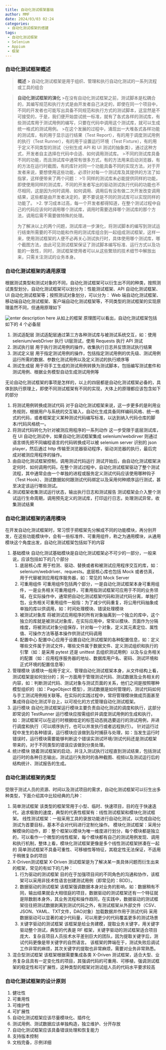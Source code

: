 ```yaml
---
title: 自动化测试框架基础
author: MMF
date: 2024/03/03 02:24
categories:
 - 自动化测试框架的搭建
tags:
 - 自动化测试框架
 - Selenium
 - Appium
 - 框架
---
```



### 自动化测试框架概述
> **概述**
	> 自动化测试框架是用于组织、管理和执行自动化测试的一系列流程或工具的组合

>**自动化测试框架的演化**
	>在没有自动化测试框架之前，测试脚本是松耦合的，其编写规范和执行方式是由开发者自己决定的，即使在同一个项目中，不同的开发者也可能写出具备不同规范和执行方式的测试脚本，这显然是不可接受的，于是，我们便开始尝试统一标准，就有了各式各样的测试库，有些测试库用于测试用例的编写，只要在代码中调用这个测试库，就可以生成统一格式的测试用例。
	>在这个发展的过程中，涌现出一大堆各式各样功能的测试库，有的用于显示运行结果（Test Report），有的用于调度测试用例的执行（Test Runner），有的用于设置运行环境（Test Fixture），有的用于定义不同类型的测试（分别生成 API 和 UI 测试的抽象类），通过这种方式，开发者自主选择在代码中合适、如何调用测试库。
	>不同的测试库具备不同的功能，而且测试库中通常有很多方式，有的方法用来启动浏览器，有的方法在运行时截图，有的库针对同一个功能具备不同的实现方法，对于开发者来说，要想使用这些功能，必须针对每一个测试库及其提供的方法了如指掌，这样便带来了两个问题：
	>1) 同样的测试库未必能提供同样的功能，即使使用同样的测试库，不同的开发者写出的驱动测试执行代码的功能也不尽相同，这是因为何时调用、如何调用、调用后有没有做二次开发改变调用结果，这些都是由开发者决定的，更不要说是不同的测试库可以实现同样的功能了。
	>2. 学习成本过高，每一个开发者都得知道，在整个测试过程中自己的代码应该何时调用哪个测试库，调用时需要选择哪个测试库的那个方法，调用后需不需要做特殊的处理。
> 
> 为了解决以上的两个问题，测试库进一步演化，将测试脚本的编写到测试运行结束所需要的不同功能和作用的测试库组合到一起组成测试框架，这样一来，使用测试框架的人便不必再关心测试执行时，具体使用哪个测试库，哪个截图方法，由此可见测试框架保证了测试脚本编写标准、运行方式以及功能的一致性，同时，测试框架使用者可以从这些繁琐的技术细节中解放出来，只需关注测试的业务本身。

### 自动化测试框架的通用原理
根据测试类型和测试对象的不同，自动化测试框架可以衍生出不同的种类，按照测试类型划分，自动化测试框架可以划分为：性能测试框架、API 自动化测试框架、UI 自动化测试框架等；按照测试对象划分，可以分为： Web 端自动化测试框架、移动端自动化测试框架、客户端自动化测试框架等，不同类型的测试框架的实现原理虽然不同，但通用原理如下

![enter description here](../../../public/img/courses_img/auto_framework/auto_framework_01_01_01.png)
从如上的框架
原理图可以看出，自动化测试框架包括如下的 4 个必备层
1. 测试适配层
   测试适配层通过第三方各种测试库与被测试系统交互，如：使用 selenium/webDriver 执行 UI层测试，使用 Requests 执行 API 测试
2. 测试执行层
	   用于执行测试用例的操作，收集执行日志并反馈测试执行结果
3. 测试定义层
	   用于指定测试用例的操作，包括指定测试用例的优先级、测试用例运行所需的数据、参数化测试用例以及定义测试的执行顺序等
4. 测试生成层
	   用于将手工生成的测试用例转换为测试脚本，包括编写测试套件和测试用例、根据业务模型自动生成测试用例等

无论自动化测试框架的事项是怎样的，以上的四层都是自动化测试框架必备的，具体到执行原理上，即使不同测试框架有不同的实现，大体上的原理都应该包含如下的部分
1. 将测试用例转换成测试代码
	   对于自动化测试框架来说，这一步更多的是利用业务规则，根据用户与系统的交互输入，自动化生成具备同样编码风格、统一格式的代码，或者框架定义某种测试代码编写标准，以达到纳入代码仓库的脚本/代码风格统一。
2. 将测试代码转化为针对被测应用程序的一系列动作
	   这一步受限于底层测试库，在 UI 自动化测试中，如果自动化测试框架集成 selenium/webdirver 则通过语言绑先把不同编程语言的代码转换成可以被 selenium server 识别的 json player，然后通过 http 传输至浏览器驱动程序，驱动浏览器的执行，最后完成对被测应用程序的操作。
3. 由自动化测试框架控制，调用测试代码运行
	   测试开始后，由自动化测试框架决定何时、如何调用代码，在整个测试过程中，自动化测试框架驱动了整个测试流程，其中通常会由一个单独的进程或服务定义测试代码应该使用哪种钩子（Test Hook）、测试数据如何跟测试代码绑定以及采用何种顺序运行测试，甚至决定该运行哪些测试。
4. 测试框架收集测试运行状态，输出执行日志和测试报告
	   测试框架会介入整个测试运行生命周期，调用预先定义的测试库，打印运行日志，处理测试异常，收集测试结果
	   
### 自动化测试框架的通用模块
在开发自动化测试框架时，常习惯于把框架先分解成不同的功能模块，再分别开发，在这些功能模块中，会有一些标准件、可重用组件，称之为通用模块，从通用模块这个角度出发，自动化测试框架包括如下的内容
1. 基础模块
   自动化测试基础模块是自动化测试框架必不可少的一部分，一般来说，应该包括如下的几个部分
   1) 底层核心库
	   用于检测、驱动、替换或者和被测试应用程序交互的库，如：selenium/webdriver、requests。底层核心库也包括 Mock 或者仿真，用于代替被测应用程序服务器，如：常见的 Mock Server
   2) 可重用组件
	   可重用组件包括两个部分，一是自动化测试框架本身可重用组件，一是业务相关可重用组件，可重用指测试框架可应用于不同的业务领域，在实际操作中，通常把自动化测试框架代码和测试代码分离，单独打包，业务相关可重用组件一般指：为了减少代码重复，将公用代码抽象成单独的库以供调用，如：时间处理模块、错误处理模块
   3) 被测试对象库
	  将被测试应用程序的所有对象抽离到一个独立的库中，这个独立的库就是被测试对象库，在实际应用中，常常以模块、页面作为分隔维度，将被测试对象分组保存，针对每一个对象，定义其元素定位、属性值、可操作方法等基本操作供测试代码调用
   4) 配置中心
      配置中心应用于设置自动化测试框架的各种配置信息，如：定义哪些文件属于测试文件，哪些文件属于数据文件、定义测试组织和执行的引擎（如：是采用 pytest 还是 unittest 去组织测试用例）以及与业务相关的配置（如：应用程序服务器的地址、数据库用户名、密码、测试环境和正式环境的配置信息等）
2. 管理模块
   该模块一般用于定义、管理自动化测试框架本身，从文件结构上看，测试框架是如何划分的；另一方面用于管理测试代码、测试数据及业务相关的内容，如：判断测试代码、测试对象与测试页面的关系，他们之间是按照哪种模型组织的（如：PageObject 模型），测试数据是如何管理的，测试代码如何与手工测试用例相关联等。在实际的实践过程中，常将管理模块做成页面甚至集成待自动化测试平台上，以可视化的方式管理自动化测试框架。
3. 运行模块
   自动化测试框架运行模块主要负责自动化测试的调度和执行，这部分即常说的 TestRunner
   运行模块应按需组织并调度测试用例的生成和执行，如：测试框架可以在运行时根据给定的标签动态挑选要运行的测试用例，并进行调度和执行（可以顺序执行，也可以并发执行或者远程执行）。
   针对运行过程中发生的各种错误，运行模块应该做到及时捕获与处理，如：当发生运行时错误时，运行模块需要能够判断这个错误实测试环境/测试代码还是测试框架带来的，对于不同类型的错误应该做到分类处理。
4. 统计模块
   随着测试框架的启动，并注入测试执行过程直到测试结束，包括测试运行时的各种日志输出，测试运行失败时的各种截图、视频以及测试运行后的结构统计、测试报告的生成。
   
 ### 自动化测试框架的类型
受限于测试人员的资源、时间以及测试项目的需求，自动化测试框架可以衍生出多种类型，下面介绍其中比较经典的几种：
1. 简单测试框架
	该类型的框架常用于小型、临时、快速项目，目的在于快速迭代，追求极致的速度，典型的代表性框架有：线性测试框架和模块化测试框架。
	线性测试框架：一般采用工具的录放功能进行自动化测试，以完成自动化测试为首要目标，基本不会对代码进行定制化操作。
	模块化测试框架：采用分解模块的动作，即：整个框架以模块为唯一维度进行划分，每个模块都是独立的，可以看作一个微型的线性框架，每个模块都有自己的测试用例发现、调用和执行机制，整体上看，模块化测试框架更像是多个线性测试框架拼凑在一起的
	简单测试框架不具备可重性、可移植性等特征，其稳定性无法保证，不适用于稍微复杂的项目
2. X-Driven测试框架
	X-Driven 测试框架是为了解决某一类具体问题而衍生出来的框架，常见的有如下的几种：
	1) 行为驱动的测试框架
	目的在于加强项目间的不同角色的沟通和协作，该框架可以采用非技术性语言创建测试用例（即常见的：BDD）。
	2) 数据驱动的测试框架
	该框架强调数据本身对业务的影响，如：数据稍有不同，输出结果就会大相径庭的项目，数据驱动的测试框架还有一个特征就是除数剧本身外，其业务流程和操作趋同，在实践中，数据驱动的测试框架往往把测试数据剥离到测试代码之外，有测试框架从外部文件（CSV、JSON、YAML、TXT文件，DAO对象）加载数据并作用于测试代码
	采用数据驱动可以显著的减少代码量，可以用更少的代码覆盖更多的测试场景
	3) 关键字驱动的测试框架
	该框架是给业务建模，提取业务关键字，用关键字驱动整个测试，典型的代表是 RF 框架，关键字驱动的测试框架适合项目庞大、复杂且项目人员技术水平差别巨大的团队，因为提取关键字后，测试代码更像是带关键字的自然语言。
    该框架的弊端在于，测试失败后调试工作非常的麻烦，其次关键字的提取也非常麻烦，需要对业务非常熟悉。
3. 混合型测试框架
   该框架根据需要集成各类 X-Driven 测试框架，适合大型、业务复杂且具有一定变化性的项目，其强调代码的可重用、可移植，强调测试框架的稳定性和可扩展性，这种类型的框架对测试组人员的代码水平要求较高
   
### 自动化测试框架的设计原则
1. 健壮性
2. 可重用性
3. 可维护性
4. 可扩展性
5. 自动化测试框架应该尽量模块化、插件化
6. 测试用例、测试数据应该单独构造，独立维护、分开存放
7. 自动化测试框架应该具备错误处理和恢复能力
8. 支持版本控制
9. 文档完备，示例详细



